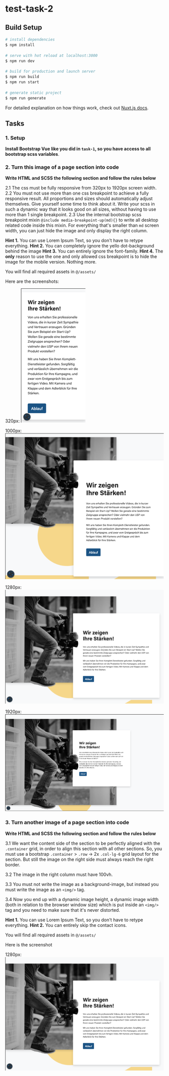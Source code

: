 # test-task-2

## Build Setup

```bash
# install dependencies
$ npm install

# serve with hot reload at localhost:3000
$ npm run dev

# build for production and launch server
$ npm run build
$ npm run start

# generate static project
$ npm run generate
```

For detailed explanation on how things work, check out [Nuxt.js docs](https://nuxtjs.org).

## Tasks

### 1. Setup

**Install Bootstrap Vue like you did in `task-1`, so you have access to all bootstrap scss variables**.

### 2. Turn this image of a page section into code

**Write HTML and SCSS the following section and follow the rules below**

2.1 The css must be fully responsive from 320px to 1920px screen width.
2.2 You must not use more than one css breakpoint to achieve a fully responsive result. All proportions and sizes should automatically adjust themselves. Give yourself some time to think about it. Write your scss in such a dynamic way that it looks good on all sizes, without having to use more than 1 single breakpoint.
2.3 Use the internal bootstrap scss breakpoint mixin `@include media-breakpoint-up(md){}` to write all desktop related code inside this mixin. For everything that's smaller than `md` screen width, you can just hide the image and only display the right column.

**Hint 1.** You can use Lorem Ipsum Text, so you don't have to retype everything.
**Hint 2.** You can completely ignore the yello dot-background behind the image
**Hint 3.** You can entirely ignore the font-family.
**Hint 4.** The **only** reason to use the one and only allowed css breakpoint is to hide the image for the mobile version. Nothing more.

You will find all required assets in `@/assets/`

Here are the screenshots:

320px:
![320px](./screenshots/task-2/320px.png)

1000px:
![1000px](./screenshots/task-2/1000px.png)

1280px:
![1280px](./screenshots/task-2/1280px.png)

1920px:
![1920px](./screenshots/task-2/1920px.png)

### 3. Turn another image of a page section into code

**Write HTML and SCSS the following section and follow the rules below**

3.1 We want the content side of the section to be perfectly aligned with the `.container` grid, in order to align this section with all other sections. So, you must use a bootstrap `.container` > `.row` -> 2x `.col-lg-6` grid layout for the section. But still the image on the right side must always reach the right border.

3.2 The image in the right column must have 100vh.

3.3 You must not write the image as a background-image, but instead you must write the image as an `<img/>` tag.

3.4 Now you end up with a dynamic image height, a dynamic image width (both in relation to the browser window size) which is put inside an `<img/>` tag and you need to make sure that it's never distorted.

**Hint 1.** You can use Lorem Ipsum Text, so you don't have to retype everything.
**Hint 2.** You can entirely skip the contact icons.

You will find all required assets in `@/assets/`

Here is the screenshot

1280px:
![1280px](./screenshots/task-2/1280px.png)
